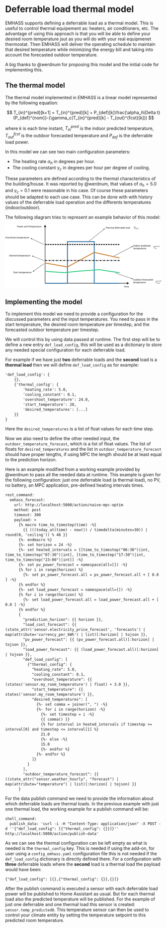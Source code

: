 # Deferrable load thermal model

EMHASS supports defining a deferrable load as a thermal model.
This is useful to control thermal equipement as: heaters, air conditioners, etc.
The advantage of using this approach is that you will be able to define your desired room temperature jsut as you will do with your real equipmenet thermostat.
Then EMHASS will deliver the operating schedule to maintain that desired temperature while minimizing the energy bill and taking into account the forecasted outdoor temperature.

A big thanks to @werdnum for proposing this model and the initial code for implementing this.

## The thermal model

The thermal model implemented in EMHASS is a linear model represented by the following equation:

$$
    T_{in}^{pred}[k+1] = T_{in}^{pred}[k] + P_{def}[k]\frac{\alpha_h\Delta t}{P_{def}^{nom}}-(\gamma_c(T_{in}^{pred}[k] - T_{out}^{fcst}[k]))
$$

where $k$ is each time instant, $T_{in}^{pred}$ is the indoor predicted temperature, $T_{out}^{fcst}$ is the outdoor forecasted temperature and $P_{def}$ is the deferrable load power.

In this model we can see two main configuration parameters:
- The heating rate $\alpha_h$ in degrees per hour.
- The cooling constant $\gamma_c$ in degrees per hour per degree of cooling.

These parameters are defined according to the thermal characteristics of the building/house.
It was reported by @werdnum, that values of $\alpha_h=5.0$ and $\gamma_c=0.1$ were reasonable in his case. 
Of course these parameters should be adapted to each use case. This can be done with with history values of the deferrable load operation and the differents temperatures (indoor/outdoor).

The following diagram tries to represent an example behavior of this model:

![](./images/thermal_load_diagram.svg)

## Implementing the model

To implement this model we need to provide a configuration for the discussed parameters and the input temperatures. You need to pass in the start temperature, the desired room temperature per timestep, and the forecasted outdoor temperature per timestep.

We will control this by using data passed at runtime.
The first step will be to define a new entry `def_load_config`, this will be used as a dictionary to store any needed special configuration for each deferrable load.

For example if we have just **two** deferrable loads and the **second** load is a **thermal load** then we will define `def_load_config` as for example:
```
'def_load_config': {
    {},
    {'thermal_config': {
        'heating_rate': 5.0,
        'cooling_constant': 0.1,
        'overshoot_temperature': 24.0,
        'start_temperature': 20,
        'desired_temperatures': [...]
    }}
}
```

Here the `desired_temperatures` is a list of float values for each time step.

Now we also need to define the other needed input, the `outdoor_temperature_forecast`, which is a list of float values. The list of floats for `desired_temperatures` and the list in `outdoor_temperature_forecast` should have proper lengths, if using MPC the length should be at least equal to the prediction horizon.

Here is an example modified from a working example provided by @werdnum to pass all the needed data at runtime.
This example is given for the following configuration: just one deferrable load (a thermal load), no PV, no battery, an MPC application, pre-defined heating intervals times. 

```
rest_command:
  emhass_forecast:
    url: http://localhost:5000/action/naive-mpc-optim
    method: post
    timeout: 300
    payload: >
      {% macro time_to_timestep(time) -%}
        {{ (((today_at(time) - now()) / timedelta(minutes=30)) | round(0, 'ceiling')) % 48 }}
      {%- endmacro %}
      {%- set horizon = 24 -%}
      {%- set heated_intervals = [[time_to_timestep("06:30")|int, time_to_timestep("07:30")|int], [time_to_timestep("17:30")|int, time_to_timestep("23:00")|int]] -%}
      {%- set pv_power_forecast = namespace(all=[]) -%}
      {% for i in range(horizon) %}
        {%- set pv_power_forecast.all = pv_power_forecast.all + [ 0.0 ] -%}
      {% endfor %}
      {%- set load_power_forecast = namespace(all=[]) -%}
      {% for i in range(horizon) %}
        {%- set load_power_forecast.all = load_power_forecast.all + [ 0.0 ] -%}
      {% endfor %}
      {
        "prediction_horizon": {{ horizon }},
        "load_cost_forecast": {{ (state_attr('sensor.electricity_price_forecast', 'forecasts') | map(attribute='currency_per_kWh') | list)[:horizon] | tojson }},
        "pv_power_forecast": {{ (pv_power_forecast.all)[:horizon] | tojson }},
        "load_power_forecast": {{ (load_power_forecast.all)[:horizon] | tojson }},
        "def_load_config": [
          {"thermal_config": {
            "heating_rate": 5.0,
            "cooling_constant": 0.1,
            "overshoot_temperature": {{ (states('sensor.my_room_temperature') | float) + 3.0 }},
            "start_temperature": {{ states('sensor.my_room_temperature') }},
            "desired_temperatures": [
              {%- set comma = joiner(", ") -%}
              {%- for i in range(horizon) -%}
                {%- set timestep = i -%}
                {{ comma() }}
                {% for interval in heated_intervals if timestep >= interval[0] and timestep <= interval[1] %}
                21.0
                {%- else -%}
                15.0
                {%- endfor %}
              {%- endfor %}
            ]}
          }
        ],
        "outdoor_temperature_forecast": {{ ((state_attr("sensor.weather_hourly", "forecast") | map(attribute="temperature") | list)[:horizon] | tojson) }}
      }
```

For the data publish command we need to provide the information about which deferrable loads are thermal loads.
In the previous example with just one thermal load, the working example for a publish command will be:
```
shell_command:
  publish_data: 'curl -i -H "Content-Type: application/json" -X POST -d ''{"def_load_config": [{"thermal_config": {}}]}'' http://localhost:5000/action/publish-data'
```
As we can see the thermal configuration can be left empty as what is needed is the `thermal_config` key. This is needed if using the add-on, for user using a `config_emhass.yaml` configuration file this is not needed if the `def_load_config` dictionary is directly defined there. 
For a configuration with **three** deferrable loads where the **second** load is a thermal load the payload would have been:
```
{"def_load_config": [{},{"thermal_config": {}},{}]}
```

After the publish command is executed a sensor with each deferrable load power will be published to Home Assistant as usual.
But for each thermal load also the predicted temperature will be published. For the example of just one deferrable and one thermal load this sensor is created: `sensor.temp_predicted0`.
This temperature sensor can then be used to control your climate entity by setting the temperature setpoint to this predicted room temperature.
